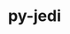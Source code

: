 ---
title: "py-jedi"
layout: cache
categories: [package, develop]
meta: {"compilers": ["gcc@10.2.1", "gcc@11.4.0", "gcc@7.5.0", "gcc@9.4.0", "none"], "num_specs": 98, "num_specs_by_stack": {"data-vis-sdk": 11, "developer-tools": 4, "developer-tools-aarch64-linux-gnu": 11, "developer-tools-darwin": 9, "developer-tools-manylinux2014": 1, "developer-tools-x86_64_v3-linux-gnu": 11, "e4s": 22, "e4s-neoverse-v2": 22, "e4s-neoverse_v1": 4, "e4s-power": 3, "root": 98}, "oss": ["centos7", "rhel8", "sequoia", "ubuntu18.04", "ubuntu20.04", "ubuntu22.04"], "platforms": ["darwin", "linux"], "stacks": ["data-vis-sdk", "developer-tools", "developer-tools-aarch64-linux-gnu", "developer-tools-darwin", "developer-tools-manylinux2014", "developer-tools-x86_64_v3-linux-gnu", "e4s", "e4s-neoverse-v2", "e4s-neoverse_v1", "e4s-power", "root"], "targets": ["aarch64", "neoverse_v1", "neoverse_v2", "ppc64le", "x86_64_v3"], "versions": ["0.18.2", "0.19.2"]}
spec_details: [{"compiler": "none", "hash": "23fwfse6daeoglwpafe7rimj5aglnr5w", "os": "ubuntu22.04", "platform": "linux", "size": "-", "stacks": ["e4s-neoverse-v2", "root"], "target": "neoverse_v2", "variants": ["build_system=python_pip"], "versions": ["0.19.2"]}, {"compiler": "none", "hash": "2bkjfvoerocnjkkm6j3hhtffwdbfgapa", "os": "ubuntu22.04", "platform": "linux", "size": "-", "stacks": ["e4s", "root"], "target": "x86_64_v3", "variants": ["build_system=python_pip"], "versions": ["0.19.2"]}, {"compiler": "none", "hash": "2rjv2cj3ejsd2vs6md6kr7usy2b5oi7u", "os": "centos7", "platform": "linux", "size": "-", "stacks": ["developer-tools-x86_64_v3-linux-gnu", "root"], "target": "x86_64_v3", "variants": ["build_system=python_pip"], "versions": ["0.19.2"]}, {"compiler": "none", "hash": "2rses4m7akitnhmtheffff6haehrlc53", "os": "rhel8", "platform": "linux", "size": "-", "stacks": ["developer-tools-aarch64-linux-gnu", "root"], "target": "aarch64", "variants": ["build_system=python_pip"], "versions": ["0.19.2"]}, {"compiler": "none", "hash": "37qrm3cxwilmqiz7h2i7ljqw6lb42zvj", "os": "ubuntu22.04", "platform": "linux", "size": "-", "stacks": ["e4s", "root"], "target": "x86_64_v3", "variants": ["build_system=python_pip"], "versions": ["0.19.2"]}, {"compiler": "none", "hash": "3gwsmfdfvtbv3bahpgdb7dqyydtsbkj4", "os": "ubuntu22.04", "platform": "linux", "size": "-", "stacks": ["e4s", "root"], "target": "x86_64_v3", "variants": ["build_system=python_pip"], "versions": ["0.19.2"]}, {"compiler": "none", "hash": "3kh73255qiwpumb5caxx6tnvfmpmwd2y", "os": "ubuntu22.04", "platform": "linux", "size": "-", "stacks": ["e4s", "root"], "target": "x86_64_v3", "variants": ["build_system=python_pip"], "versions": ["0.19.2"]}, {"compiler": "none", "hash": "3ldiqf4fykg5droxmcgcjsafpjamtmuv", "os": "sequoia", "platform": "darwin", "size": "-", "stacks": ["developer-tools-darwin", "root"], "target": "aarch64", "variants": ["build_system=python_pip"], "versions": ["0.19.2"]}, {"compiler": "none", "hash": "3rgva6bimeah63oghyvepqofg36gx3ys", "os": "ubuntu22.04", "platform": "linux", "size": "-", "stacks": ["e4s", "root"], "target": "x86_64_v3", "variants": ["build_system=python_pip"], "versions": ["0.19.2"]}, {"compiler": "gcc@7.5.0", "hash": "477wewfhcfyuavdarvua5k2w4zlodmkj", "os": "ubuntu18.04", "platform": "linux", "size": "-", "stacks": ["developer-tools", "root"], "target": "x86_64_v3", "variants": ["build_system=python_pip"], "versions": ["0.18.2"]}, {"compiler": "none", "hash": "4gewieduwmne3h23dwpg2djmdvl5y2yq", "os": "ubuntu22.04", "platform": "linux", "size": "-", "stacks": ["e4s", "root"], "target": "x86_64_v3", "variants": ["build_system=python_pip"], "versions": ["0.19.2"]}, {"compiler": "none", "hash": "4i6dwj5jbfc5v4ubtl3rxqspalzptk6v", "os": "rhel8", "platform": "linux", "size": "-", "stacks": ["developer-tools-aarch64-linux-gnu", "root"], "target": "aarch64", "variants": ["build_system=python_pip"], "versions": ["0.19.2"]}, {"compiler": "none", "hash": "5fajimcq45qoaou5bnmgy6acfbtuw4f4", "os": "ubuntu22.04", "platform": "linux", "size": "-", "stacks": ["e4s", "root"], "target": "x86_64_v3", "variants": ["build_system=python_pip"], "versions": ["0.19.2"]}, {"compiler": "none", "hash": "6qz7mapr5assmfocdnzgthgb6uzl4rzf", "os": "ubuntu22.04", "platform": "linux", "size": "-", "stacks": ["e4s-neoverse-v2", "root"], "target": "neoverse_v2", "variants": ["build_system=python_pip"], "versions": ["0.19.2"]}, {"compiler": "gcc@9.4.0", "hash": "6svqtcyv2mx7rqdeaobrmlhpawjap7kb", "os": "ubuntu20.04", "platform": "linux", "size": "-", "stacks": ["e4s-power", "root"], "target": "ppc64le", "variants": ["build_system=python_pip"], "versions": ["0.19.2"]}, {"compiler": "gcc@9.4.0", "hash": "73ichgtfagjaxenvpsjwgxai5q7aysmy", "os": "ubuntu20.04", "platform": "linux", "size": "-", "stacks": ["e4s-power", "root"], "target": "ppc64le", "variants": ["build_system=python_pip"], "versions": ["0.19.2"]}, {"compiler": "none", "hash": "7hxxtyppqyxob47ksoxlskzu66vdc7n7", "os": "ubuntu22.04", "platform": "linux", "size": "-", "stacks": ["e4s-neoverse-v2", "root"], "target": "neoverse_v2", "variants": ["build_system=python_pip"], "versions": ["0.19.2"]}, {"compiler": "none", "hash": "7vvroulw5aedjrcmdkmxgto2jxd43p2b", "os": "rhel8", "platform": "linux", "size": "-", "stacks": ["developer-tools-aarch64-linux-gnu", "root"], "target": "aarch64", "variants": ["build_system=python_pip"], "versions": ["0.19.2"]}, {"compiler": "none", "hash": "anebjhbubmvoqxa2gi4y5lygx64przp6", "os": "ubuntu22.04", "platform": "linux", "size": "-", "stacks": ["e4s-neoverse-v2", "root"], "target": "neoverse_v2", "variants": ["build_system=python_pip"], "versions": ["0.19.2"]}, {"compiler": "none", "hash": "bp5j7z6bcv4j6jxihrtbeafhv3tpa7sr", "os": "ubuntu22.04", "platform": "linux", "size": "-", "stacks": ["e4s", "root"], "target": "x86_64_v3", "variants": ["build_system=python_pip"], "versions": ["0.19.2"]}, {"compiler": "none", "hash": "btcxeduolabi7uvy5iquhgvw24mbl6sy", "os": "centos7", "platform": "linux", "size": "-", "stacks": ["developer-tools-x86_64_v3-linux-gnu", "root"], "target": "x86_64_v3", "variants": ["build_system=python_pip"], "versions": ["0.19.2"]}, {"compiler": "none", "hash": "bydrv6z2jypbgf3ycowh4ewqdq5jdx65", "os": "ubuntu20.04", "platform": "linux", "size": "-", "stacks": ["data-vis-sdk", "root"], "target": "x86_64_v3", "variants": ["build_system=python_pip"], "versions": ["0.19.2"]}, {"compiler": "none", "hash": "cl2mvjsz2mda4x24dlh3gtj346tdliz7", "os": "centos7", "platform": "linux", "size": "-", "stacks": ["developer-tools-x86_64_v3-linux-gnu", "root"], "target": "x86_64_v3", "variants": ["build_system=python_pip"], "versions": ["0.19.2"]}, {"compiler": "none", "hash": "cty3lpqv7lycz7jljweeiliazr3f4nbr", "os": "rhel8", "platform": "linux", "size": "-", "stacks": ["developer-tools-aarch64-linux-gnu", "root"], "target": "aarch64", "variants": ["build_system=python_pip"], "versions": ["0.19.2"]}, {"compiler": "none", "hash": "dewkmfndwiwdkk7s5pqnrpkenurt7iay", "os": "ubuntu22.04", "platform": "linux", "size": "-", "stacks": ["e4s", "root"], "target": "x86_64_v3", "variants": ["build_system=python_pip"], "versions": ["0.19.2"]}, {"compiler": "none", "hash": "dg53h3mhbxfgmnlceywpwcncg6sfjk3f", "os": "ubuntu22.04", "platform": "linux", "size": "-", "stacks": ["e4s", "root"], "target": "x86_64_v3", "variants": ["build_system=python_pip"], "versions": ["0.19.2"]}, {"compiler": "none", "hash": "dk2yuoxi3s5q6sqcat5wvz7ir76zqcwp", "os": "ubuntu22.04", "platform": "linux", "size": "-", "stacks": ["e4s", "root"], "target": "x86_64_v3", "variants": ["build_system=python_pip"], "versions": ["0.19.2"]}, {"compiler": "none", "hash": "dlpwytabtthat2tigx5cjx6bz2zfzffq", "os": "ubuntu22.04", "platform": "linux", "size": "-", "stacks": ["e4s", "root"], "target": "x86_64_v3", "variants": ["build_system=python_pip"], "versions": ["0.19.2"]}, {"compiler": "none", "hash": "echnbrqasnt7ccalfxs6gmoaa7d7kmjv", "os": "sequoia", "platform": "darwin", "size": "-", "stacks": ["developer-tools-darwin", "root"], "target": "aarch64", "variants": ["build_system=python_pip"], "versions": ["0.19.2"]}, {"compiler": "none", "hash": "exnua7wt5izw3t6ym4cj3txnbg65mj2a", "os": "ubuntu22.04", "platform": "linux", "size": "-", "stacks": ["e4s-neoverse-v2", "root"], "target": "neoverse_v2", "variants": ["build_system=python_pip"], "versions": ["0.19.2"]}, {"compiler": "none", "hash": "f3epet7pvkpggmafq76xtat6eqvavgw7", "os": "centos7", "platform": "linux", "size": "-", "stacks": ["developer-tools-x86_64_v3-linux-gnu", "root"], "target": "x86_64_v3", "variants": ["build_system=python_pip"], "versions": ["0.19.2"]}, {"compiler": "none", "hash": "f7gyzwjnvfnwx2g5phpoydrji72563so", "os": "ubuntu20.04", "platform": "linux", "size": "-", "stacks": ["data-vis-sdk", "root"], "target": "x86_64_v3", "variants": ["build_system=python_pip"], "versions": ["0.19.2"]}, {"compiler": "none", "hash": "fdzbwmvy2zy73i67xmxpytbkq45nuxlg", "os": "rhel8", "platform": "linux", "size": "-", "stacks": ["developer-tools-aarch64-linux-gnu", "root"], "target": "aarch64", "variants": ["build_system=python_pip"], "versions": ["0.19.2"]}, {"compiler": "none", "hash": "fjtg3deq2gbogld3tz7muifmxuovchev", "os": "ubuntu20.04", "platform": "linux", "size": "-", "stacks": ["data-vis-sdk", "root"], "target": "x86_64_v3", "variants": ["build_system=python_pip"], "versions": ["0.19.2"]}, {"compiler": "none", "hash": "fythkvohhov3ag4oky4dvb3hcfddb73y", "os": "sequoia", "platform": "darwin", "size": "-", "stacks": ["developer-tools-darwin", "root"], "target": "aarch64", "variants": ["build_system=python_pip"], "versions": ["0.19.2"]}, {"compiler": "none", "hash": "g3apwlj7zhpw4k4m6gt3j43q4c5xssbe", "os": "centos7", "platform": "linux", "size": "-", "stacks": ["developer-tools-x86_64_v3-linux-gnu", "root"], "target": "x86_64_v3", "variants": ["build_system=python_pip"], "versions": ["0.19.2"]}, {"compiler": "none", "hash": "g3cvntiuuqhve7g5knnghcofbrg2nptj", "os": "ubuntu20.04", "platform": "linux", "size": "-", "stacks": ["data-vis-sdk", "root"], "target": "x86_64_v3", "variants": ["build_system=python_pip"], "versions": ["0.19.2"]}, {"compiler": "gcc@7.5.0", "hash": "gd4eelzph5w6g26zazwqtk7dbay525kq", "os": "ubuntu18.04", "platform": "linux", "size": "-", "stacks": ["developer-tools", "root"], "target": "x86_64_v3", "variants": ["build_system=python_pip"], "versions": ["0.18.2"]}, {"compiler": "none", "hash": "gfikpsfm4llhhewkqoigovxu6mmxbtq4", "os": "ubuntu22.04", "platform": "linux", "size": "-", "stacks": ["e4s", "root"], "target": "x86_64_v3", "variants": ["build_system=python_pip"], "versions": ["0.19.2"]}, {"compiler": "none", "hash": "gpqlf6ukk3izbp64zfro46i3a2qkink5", "os": "ubuntu22.04", "platform": "linux", "size": "-", "stacks": ["e4s-neoverse-v2", "root"], "target": "neoverse_v2", "variants": ["build_system=python_pip"], "versions": ["0.19.2"]}, {"compiler": "none", "hash": "gqvgebf3qbbfwsddubgcysrwt5ackb6n", "os": "ubuntu22.04", "platform": "linux", "size": "-", "stacks": ["e4s", "root"], "target": "x86_64_v3", "variants": ["build_system=python_pip"], "versions": ["0.19.2"]}, {"compiler": "gcc@7.5.0", "hash": "grdrs7gpkihvipwxqx67noleh664lcja", "os": "ubuntu18.04", "platform": "linux", "size": "-", "stacks": ["developer-tools", "root"], "target": "x86_64_v3", "variants": ["build_system=python_pip"], "versions": ["0.18.2"]}, {"compiler": "none", "hash": "gzqdxgzyemioxphofr4zuzgqlyeytirt", "os": "ubuntu22.04", "platform": "linux", "size": "-", "stacks": ["e4s-neoverse-v2", "root"], "target": "neoverse_v2", "variants": ["build_system=python_pip"], "versions": ["0.19.2"]}, {"compiler": "none", "hash": "hdsakqw54ayvfaunspjozdpcut725z3a", "os": "ubuntu22.04", "platform": "linux", "size": "-", "stacks": ["e4s", "root"], "target": "x86_64_v3", "variants": ["build_system=python_pip"], "versions": ["0.19.2"]}, {"compiler": "none", "hash": "hewrrz5lavtkjabhh5m5wa63i2qwyhrn", "os": "ubuntu20.04", "platform": "linux", "size": "-", "stacks": ["data-vis-sdk", "root"], "target": "x86_64_v3", "variants": ["build_system=python_pip"], "versions": ["0.19.2"]}, {"compiler": "none", "hash": "hz4p6s5t6e24l6y3l6rgo7thfkqliyxc", "os": "ubuntu22.04", "platform": "linux", "size": "-", "stacks": ["e4s", "root"], "target": "x86_64_v3", "variants": ["build_system=python_pip"], "versions": ["0.19.2"]}, {"compiler": "none", "hash": "iks23gp6baeucjzhtp3g53236mitwaih", "os": "centos7", "platform": "linux", "size": "-", "stacks": ["developer-tools-x86_64_v3-linux-gnu", "root"], "target": "x86_64_v3", "variants": ["build_system=python_pip"], "versions": ["0.19.2"]}, {"compiler": "none", "hash": "jcihxrkhsgy6mi7hcatfbfzzwk6gimtk", "os": "ubuntu22.04", "platform": "linux", "size": "-", "stacks": ["e4s", "root"], "target": "x86_64_v3", "variants": ["build_system=python_pip"], "versions": ["0.19.2"]}, {"compiler": "none", "hash": "jkx7rpuvx25uvgmwgc5sp3hotijvrmbm", "os": "centos7", "platform": "linux", "size": "-", "stacks": ["developer-tools-x86_64_v3-linux-gnu", "root"], "target": "x86_64_v3", "variants": ["build_system=python_pip"], "versions": ["0.19.2"]}, {"compiler": "none", "hash": "jwfyrzwrxxrnyhgiuuzpra52nuwnmzdx", "os": "centos7", "platform": "linux", "size": "-", "stacks": ["developer-tools-x86_64_v3-linux-gnu", "root"], "target": "x86_64_v3", "variants": ["build_system=python_pip"], "versions": ["0.19.2"]}, {"compiler": "gcc@11.4.0", "hash": "kghmj266r2773sgijzptkbekbobifhnj", "os": "ubuntu22.04", "platform": "linux", "size": "-", "stacks": ["e4s-neoverse_v1", "root"], "target": "neoverse_v1", "variants": ["build_system=python_pip"], "versions": ["0.18.2"]}, {"compiler": "none", "hash": "ks2le2o7zctoimtm5ypicdf2q34yuyay", "os": "ubuntu22.04", "platform": "linux", "size": "-", "stacks": ["e4s-neoverse-v2", "root"], "target": "neoverse_v2", "variants": ["build_system=python_pip"], "versions": ["0.19.2"]}, {"compiler": "none", "hash": "l3zxzuys6vuipopij2oaxevflc74z5ks", "os": "rhel8", "platform": "linux", "size": "-", "stacks": ["developer-tools-aarch64-linux-gnu", "root"], "target": "aarch64", "variants": ["build_system=python_pip"], "versions": ["0.19.2"]}, {"compiler": "none", "hash": "lwc4yzai3zkh6e76h7z73ous3scrwqas", "os": "ubuntu22.04", "platform": "linux", "size": "-", "stacks": ["e4s-neoverse-v2", "root"], "target": "neoverse_v2", "variants": ["build_system=python_pip"], "versions": ["0.19.2"]}, {"compiler": "none", "hash": "m6uzx3ws3i3dyu3j7kyxrolo4tbop73a", "os": "ubuntu22.04", "platform": "linux", "size": "-", "stacks": ["e4s-neoverse-v2", "root"], "target": "neoverse_v2", "variants": ["build_system=python_pip"], "versions": ["0.19.2"]}, {"compiler": "none", "hash": "m72cn4ka2oqha5duyvhxgb2fv576vq4u", "os": "ubuntu22.04", "platform": "linux", "size": "-", "stacks": ["e4s-neoverse-v2", "root"], "target": "neoverse_v2", "variants": ["build_system=python_pip"], "versions": ["0.19.2"]}, {"compiler": "none", "hash": "m7m4dlmsbaogv2ug5imcn2sog3bdpuhw", "os": "rhel8", "platform": "linux", "size": "-", "stacks": ["developer-tools-aarch64-linux-gnu", "root"], "target": "aarch64", "variants": ["build_system=python_pip"], "versions": ["0.19.2"]}, {"compiler": "gcc@11.4.0", "hash": "mkealfmx3oikyjbwrvibyp2eqhhgatqr", "os": "ubuntu22.04", "platform": "linux", "size": "-", "stacks": ["e4s-neoverse_v1", "root"], "target": "neoverse_v1", "variants": ["build_system=python_pip"], "versions": ["0.18.2"]}, {"compiler": "gcc@7.5.0", "hash": "nlurl5mqbzoa464avihqfhzhm4tolzhc", "os": "ubuntu18.04", "platform": "linux", "size": "-", "stacks": ["developer-tools", "root"], "target": "x86_64_v3", "variants": ["build_system=python_pip"], "versions": ["0.18.2"]}, {"compiler": "none", "hash": "nvhgfnab7wcdcqabvkottnicqbb664ha", "os": "sequoia", "platform": "darwin", "size": "-", "stacks": ["developer-tools-darwin", "root"], "target": "aarch64", "variants": ["build_system=python_pip"], "versions": ["0.19.2"]}, {"compiler": "none", "hash": "oikumcrbozzjtwlavia7z3yxzi6qzgaq", "os": "ubuntu22.04", "platform": "linux", "size": "-", "stacks": ["e4s-neoverse-v2", "root"], "target": "neoverse_v2", "variants": ["build_system=python_pip"], "versions": ["0.19.2"]}, {"compiler": "gcc@11.4.0", "hash": "om7jih6fifmaedzplyskounih5dm67tt", "os": "ubuntu22.04", "platform": "linux", "size": "-", "stacks": ["e4s-neoverse_v1", "root"], "target": "neoverse_v1", "variants": ["build_system=python_pip"], "versions": ["0.18.2"]}, {"compiler": "none", "hash": "oyaatujbyxf2mfagt7ncubcai73l4jwl", "os": "rhel8", "platform": "linux", "size": "-", "stacks": ["developer-tools-aarch64-linux-gnu", "root"], "target": "aarch64", "variants": ["build_system=python_pip"], "versions": ["0.19.2"]}, {"compiler": "gcc@9.4.0", "hash": "p7ifh6a6e6uobuchyqlqk76nqmsixuwi", "os": "ubuntu20.04", "platform": "linux", "size": "-", "stacks": ["e4s-power", "root"], "target": "ppc64le", "variants": ["build_system=python_pip"], "versions": ["0.19.2"]}, {"compiler": "none", "hash": "phjdl4u62yrnq7loi56vqpjjk7rkvf2m", "os": "sequoia", "platform": "darwin", "size": "-", "stacks": ["developer-tools-darwin", "root"], "target": "aarch64", "variants": ["build_system=python_pip"], "versions": ["0.19.2"]}, {"compiler": "none", "hash": "ploqirwrna7fic6xldzryvuixdc2ruhm", "os": "ubuntu20.04", "platform": "linux", "size": "-", "stacks": ["data-vis-sdk", "root"], "target": "x86_64_v3", "variants": ["build_system=python_pip"], "versions": ["0.19.2"]}, {"compiler": "none", "hash": "qexcpolvepxwmy4jhhz5kmzlumkhqvoj", "os": "centos7", "platform": "linux", "size": "-", "stacks": ["developer-tools-x86_64_v3-linux-gnu", "root"], "target": "x86_64_v3", "variants": ["build_system=python_pip"], "versions": ["0.19.2"]}, {"compiler": "none", "hash": "qj622tkm53ftlox674ksqhtfydibw2vx", "os": "ubuntu22.04", "platform": "linux", "size": "-", "stacks": ["e4s-neoverse-v2", "root"], "target": "neoverse_v2", "variants": ["build_system=python_pip"], "versions": ["0.19.2"]}, {"compiler": "none", "hash": "qzxib4ieqjvwmg7y7567mep5qzagvvak", "os": "sequoia", "platform": "darwin", "size": "-", "stacks": ["developer-tools-darwin", "root"], "target": "aarch64", "variants": ["build_system=python_pip"], "versions": ["0.19.2"]}, {"compiler": "none", "hash": "rbbccaf3shltyesd3dkf7lpmthaudqga", "os": "ubuntu20.04", "platform": "linux", "size": "-", "stacks": ["data-vis-sdk", "root"], "target": "x86_64_v3", "variants": ["build_system=python_pip"], "versions": ["0.19.2"]}, {"compiler": "none", "hash": "rtktmuhqn63i4hq53opkrjiscldkrhgm", "os": "ubuntu20.04", "platform": "linux", "size": "-", "stacks": ["data-vis-sdk", "root"], "target": "x86_64_v3", "variants": ["build_system=python_pip"], "versions": ["0.19.2"]}, {"compiler": "none", "hash": "scqv675ngli7fbqiiwfbtqqg3p665jxo", "os": "ubuntu20.04", "platform": "linux", "size": "-", "stacks": ["data-vis-sdk", "root"], "target": "x86_64_v3", "variants": ["build_system=python_pip"], "versions": ["0.19.2"]}, {"compiler": "none", "hash": "sintcuxatzq6fnr4tjkv7beutosqfc6d", "os": "centos7", "platform": "linux", "size": "-", "stacks": ["developer-tools-x86_64_v3-linux-gnu", "root"], "target": "x86_64_v3", "variants": ["build_system=python_pip"], "versions": ["0.19.2"]}, {"compiler": "gcc@10.2.1", "hash": "skfhnl4onpxyuykzf5tckwjjafnnoxpn", "os": "centos7", "platform": "linux", "size": "-", "stacks": ["developer-tools-manylinux2014", "root"], "target": "x86_64_v3", "variants": ["build_system=python_pip"], "versions": ["0.19.2"]}, {"compiler": "gcc@11.4.0", "hash": "sx47du2w4zruoxtjhlesnh6464svce6o", "os": "ubuntu22.04", "platform": "linux", "size": "-", "stacks": ["e4s-neoverse_v1", "root"], "target": "neoverse_v1", "variants": ["build_system=python_pip"], "versions": ["0.18.2"]}, {"compiler": "none", "hash": "sygdlqydnfnhsrmc2j6htrcso4xatmz4", "os": "centos7", "platform": "linux", "size": "-", "stacks": ["developer-tools-x86_64_v3-linux-gnu", "root"], "target": "x86_64_v3", "variants": ["build_system=python_pip"], "versions": ["0.19.2"]}, {"compiler": "none", "hash": "t3ig5ghijb2pl4lqw3fzkfh4iqnt3ffx", "os": "ubuntu22.04", "platform": "linux", "size": "-", "stacks": ["e4s-neoverse-v2", "root"], "target": "neoverse_v2", "variants": ["build_system=python_pip"], "versions": ["0.19.2"]}, {"compiler": "none", "hash": "tuzj5nchhlgrsypnvvqvaac6txzdv2th", "os": "ubuntu22.04", "platform": "linux", "size": "-", "stacks": ["e4s-neoverse-v2", "root"], "target": "neoverse_v2", "variants": ["build_system=python_pip"], "versions": ["0.19.2"]}, {"compiler": "none", "hash": "tvghv3xdapamj5cnsa4o3upfbavjio7k", "os": "ubuntu22.04", "platform": "linux", "size": "-", "stacks": ["e4s", "root"], "target": "x86_64_v3", "variants": ["build_system=python_pip"], "versions": ["0.19.2"]}, {"compiler": "none", "hash": "uintphukn4uf372k333wtaoyich4xhr4", "os": "ubuntu20.04", "platform": "linux", "size": "-", "stacks": ["data-vis-sdk", "root"], "target": "x86_64_v3", "variants": ["build_system=python_pip"], "versions": ["0.19.2"]}, {"compiler": "none", "hash": "ukj6sfzy4knqlytg7uwfjiwgnn73xuyi", "os": "ubuntu20.04", "platform": "linux", "size": "-", "stacks": ["data-vis-sdk", "root"], "target": "x86_64_v3", "variants": ["build_system=python_pip"], "versions": ["0.19.2"]}, {"compiler": "none", "hash": "unwm6r6nbrz6prhffbbv36p7tyuujbne", "os": "sequoia", "platform": "darwin", "size": "-", "stacks": ["developer-tools-darwin", "root"], "target": "aarch64", "variants": ["build_system=python_pip"], "versions": ["0.19.2"]}, {"compiler": "none", "hash": "uwji3ddmbo77kw4dltewa5ili56phsm7", "os": "ubuntu22.04", "platform": "linux", "size": "-", "stacks": ["e4s-neoverse-v2", "root"], "target": "neoverse_v2", "variants": ["build_system=python_pip"], "versions": ["0.19.2"]}, {"compiler": "none", "hash": "uzawobflqvnxtpcqcdssvkh4snhkens4", "os": "rhel8", "platform": "linux", "size": "-", "stacks": ["developer-tools-aarch64-linux-gnu", "root"], "target": "aarch64", "variants": ["build_system=python_pip"], "versions": ["0.19.2"]}, {"compiler": "none", "hash": "vaouv7wxh2cjdo7gjt6jmkriz5qd5cz3", "os": "sequoia", "platform": "darwin", "size": "-", "stacks": ["developer-tools-darwin", "root"], "target": "aarch64", "variants": ["build_system=python_pip"], "versions": ["0.19.2"]}, {"compiler": "none", "hash": "vverg7c7veg4hcfbvn5deiowdwctarxt", "os": "ubuntu22.04", "platform": "linux", "size": "-", "stacks": ["e4s", "root"], "target": "x86_64_v3", "variants": ["build_system=python_pip"], "versions": ["0.19.2"]}, {"compiler": "none", "hash": "w3ub3asi2oijnbkpyln4n76xgxeobjiw", "os": "ubuntu22.04", "platform": "linux", "size": "-", "stacks": ["e4s-neoverse-v2", "root"], "target": "neoverse_v2", "variants": ["build_system=python_pip"], "versions": ["0.19.2"]}, {"compiler": "none", "hash": "wc45fleumg6b2hmdhs4ntugjqsmnxss2", "os": "ubuntu22.04", "platform": "linux", "size": "-", "stacks": ["e4s-neoverse-v2", "root"], "target": "neoverse_v2", "variants": ["build_system=python_pip"], "versions": ["0.19.2"]}, {"compiler": "none", "hash": "weqsfluxlcymjoegl2xqk56qhqitnynk", "os": "rhel8", "platform": "linux", "size": "-", "stacks": ["developer-tools-aarch64-linux-gnu", "root"], "target": "aarch64", "variants": ["build_system=python_pip"], "versions": ["0.19.2"]}, {"compiler": "none", "hash": "wu5aaxlnulguniclfdnzllffaxbjtwka", "os": "ubuntu22.04", "platform": "linux", "size": "-", "stacks": ["e4s-neoverse-v2", "root"], "target": "neoverse_v2", "variants": ["build_system=python_pip"], "versions": ["0.19.2"]}, {"compiler": "none", "hash": "x37l322q2dfu64rxuldgihzlca3jjs5d", "os": "ubuntu22.04", "platform": "linux", "size": "-", "stacks": ["e4s-neoverse-v2", "root"], "target": "neoverse_v2", "variants": ["build_system=python_pip"], "versions": ["0.19.2"]}, {"compiler": "none", "hash": "xl5qsq3356r5qo6qox62tdziaepiqmmj", "os": "ubuntu22.04", "platform": "linux", "size": "-", "stacks": ["e4s", "root"], "target": "x86_64_v3", "variants": ["build_system=python_pip"], "versions": ["0.19.2"]}, {"compiler": "none", "hash": "xwki7cp5nr3ef52bjecnt3bribnrfpcy", "os": "ubuntu22.04", "platform": "linux", "size": "-", "stacks": ["e4s", "root"], "target": "x86_64_v3", "variants": ["build_system=python_pip"], "versions": ["0.19.2"]}, {"compiler": "none", "hash": "xym2apwd2zqccigtgxgji76tmezugfhn", "os": "ubuntu22.04", "platform": "linux", "size": "-", "stacks": ["e4s-neoverse-v2", "root"], "target": "neoverse_v2", "variants": ["build_system=python_pip"], "versions": ["0.19.2"]}, {"compiler": "none", "hash": "yzls2tdpz3qjrs36ootfjrzmecyqr7yp", "os": "sequoia", "platform": "darwin", "size": "-", "stacks": ["developer-tools-darwin", "root"], "target": "aarch64", "variants": ["build_system=python_pip"], "versions": ["0.19.2"]}, {"compiler": "none", "hash": "z4courbgexpddtm5hamjspca7nskvjku", "os": "ubuntu22.04", "platform": "linux", "size": "-", "stacks": ["e4s", "root"], "target": "x86_64_v3", "variants": ["build_system=python_pip"], "versions": ["0.19.2"]}, {"compiler": "none", "hash": "zoffydfzhhxozgc5wlfmj3go3aj4sm6d", "os": "rhel8", "platform": "linux", "size": "-", "stacks": ["developer-tools-aarch64-linux-gnu", "root"], "target": "aarch64", "variants": ["build_system=python_pip"], "versions": ["0.19.2"]}, {"compiler": "none", "hash": "zubsppkxuevarxqifsevcipfist3kayd", "os": "ubuntu22.04", "platform": "linux", "size": "-", "stacks": ["e4s-neoverse-v2", "root"], "target": "neoverse_v2", "variants": ["build_system=python_pip"], "versions": ["0.19.2"]}]
---